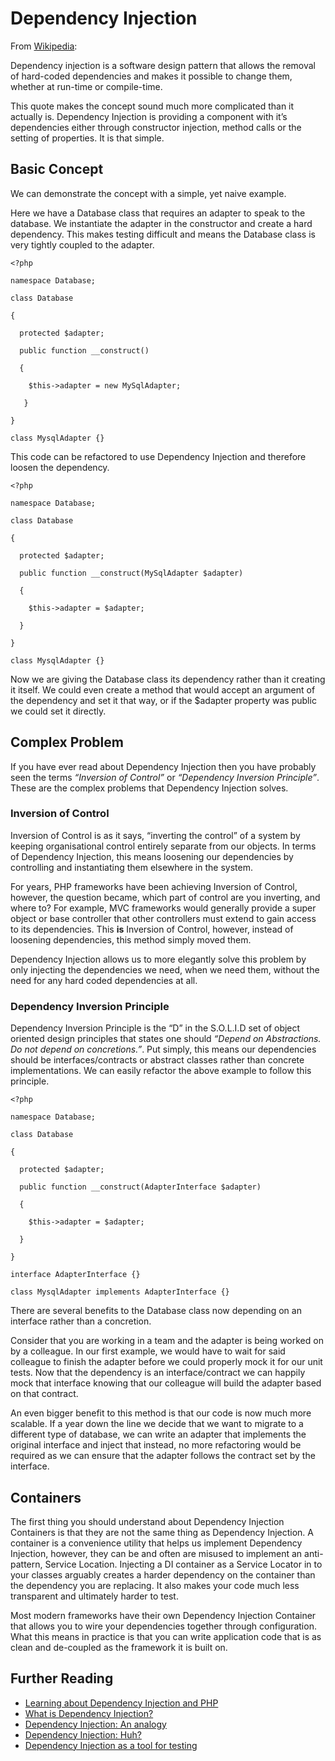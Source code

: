 # Dependency Injection

From [Wikipedia](http://en.wikipedia.org/wiki/Dependency_injection):

Dependency injection is a software design pattern that allows the removal of hard-coded dependencies and makes it possible to change them, whether at run-time or compile-time.

This quote makes the concept sound much more complicated than it actually is. Dependency Injection is providing a component with it’s dependencies either through constructor injection, method calls or the setting of properties. It is that simple.

## Basic Concept

We can demonstrate the concept with a simple, yet naive example.

Here we have a Database class that requires an adapter to speak to the database. We instantiate the adapter in the constructor and create a hard dependency. This makes testing difficult and means the Database class is very tightly coupled to the adapter.

`<?php`

`namespace Database;`



`class Database`

`{`

`  protected $adapter;`



`  public function __construct()`

`  {`

`    $this->adapter = new MySqlAdapter;`

`   }`

`}`



`class MysqlAdapter {}`

This code can be refactored to use Dependency Injection and therefore loosen the dependency.

`<?php`

`namespace Database;`



`class Database`

`{`

`  protected $adapter;`



`  public function __construct(MySqlAdapter $adapter)`

`  {`

`    $this->adapter = $adapter;`

`  }`

`}`



`class MysqlAdapter {}`

Now we are giving the Database class its dependency rather than it creating it itself. We could even create a method that would accept an argument of the dependency and set it that way, or if the $adapter property was public we could set it directly.

## Complex Problem

If you have ever read about Dependency Injection then you have probably seen the terms _“Inversion of Control”_ or _“Dependency Inversion Principle”_. These are the complex problems that Dependency Injection solves.

### Inversion of Control

Inversion of Control is as it says, “inverting the control” of a system by keeping organisational control entirely separate from our objects. In terms of Dependency Injection, this means loosening our dependencies by controlling and instantiating them elsewhere in the system.

For years, PHP frameworks have been achieving Inversion of Control, however, the question became, which part of control are you inverting, and where to? For example, MVC frameworks would generally provide a super object or base controller that other controllers must extend to gain access to its dependencies. This **is** Inversion of Control, however, instead of loosening dependencies, this method simply moved them.

Dependency Injection allows us to more elegantly solve this problem by only injecting the dependencies we need, when we need them, without the need for any hard coded dependencies at all.

### Dependency Inversion Principle

Dependency Inversion Principle is the “D” in the S.O.L.I.D set of object oriented design principles that states one should _“Depend on Abstractions. Do not depend on concretions.”_. Put simply, this means our dependencies should be interfaces\/contracts or abstract classes rather than concrete implementations. We can easily refactor the above example to follow this principle.

`<?php`

`namespace Database;`



`class Database`

`{`

`  protected $adapter;`



`  public function __construct(AdapterInterface $adapter)`

`  {`

`    $this->adapter = $adapter;`

`  }`

`}`



`interface AdapterInterface {}`



`class MysqlAdapter implements AdapterInterface {}`

There are several benefits to the Database class now depending on an interface rather than a concretion.

Consider that you are working in a team and the adapter is being worked on by a colleague. In our first example, we would have to wait for said colleague to finish the adapter before we could properly mock it for our unit tests. Now that the dependency is an interface\/contract we can happily mock that interface knowing that our colleague will build the adapter based on that contract.

An even bigger benefit to this method is that our code is now much more scalable. If a year down the line we decide that we want to migrate to a different type of database, we can write an adapter that implements the original interface and inject that instead, no more refactoring would be required as we can ensure that the adapter follows the contract set by the interface.

## Containers

The first thing you should understand about Dependency Injection Containers is that they are not the same thing as Dependency Injection. A container is a convenience utility that helps us implement Dependency Injection, however, they can be and often are misused to implement an anti-pattern, Service Location. Injecting a DI container as a Service Locator in to your classes arguably creates a harder dependency on the container than the dependency you are replacing. It also makes your code much less transparent and ultimately harder to test.

Most modern frameworks have their own Dependency Injection Container that allows you to wire your dependencies together through configuration. What this means in practice is that you can write application code that is as clean and de-coupled as the framework it is built on.

## Further Reading

* [Learning about Dependency Injection and PHP](http://ralphschindler.com/2011/05/18/learning-about-dependency-injection-and-php)
* [What is Dependency Injection?](http://fabien.potencier.org/article/11/what-is-dependency-injection)
* [Dependency Injection: An analogy](http://mwop.net/blog/260-Dependency-Injection-An-analogy.html)
* [Dependency Injection: Huh?](http://net.tutsplus.com/tutorials/php/dependency-injection-huh/)
* [Dependency Injection as a tool for testing](http://www.happyaccidents.me/dependency-injection-as-a-tool-for-testing/)

